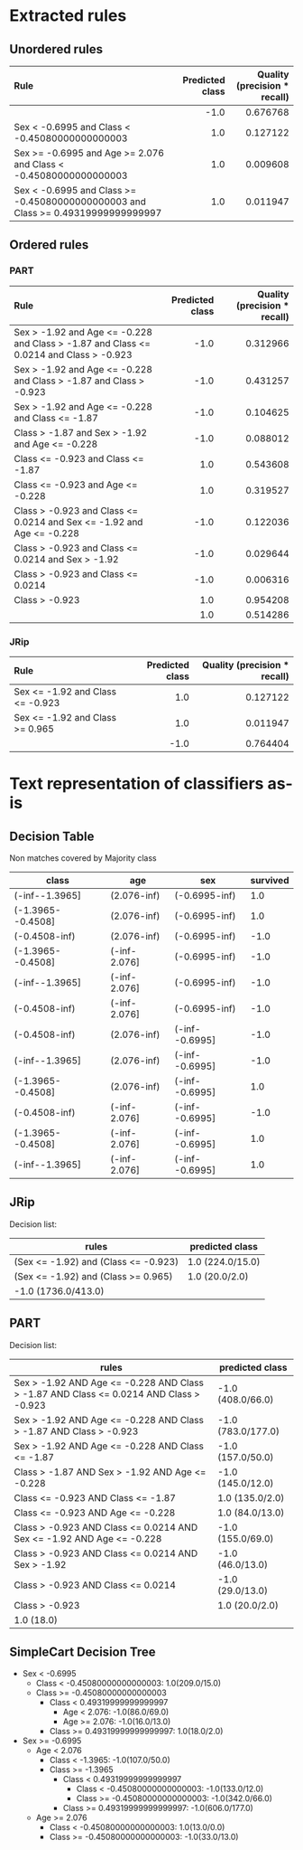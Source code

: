 # Extracted rules

## Unordered rules

| Rule | Predicted class | Quality (precision * recall) |
|:----|----:|----:|
|  | -1.0 | 0.676768 |
| Sex < -0.6995 and Class < -0.45080000000000003 | 1.0 | 0.127122 |
| Sex >= -0.6995 and Age >= 2.076 and Class < -0.45080000000000003 | 1.0 | 0.009608 |
| Sex < -0.6995 and Class >= -0.45080000000000003 and Class >= 0.49319999999999997 | 1.0 | 0.011947 |

## Ordered rules

### PART

| Rule | Predicted class | Quality (precision * recall) |
|:----|----:|----:|
| Sex > -1.92 and Age <= -0.228 and Class > -1.87 and Class <= 0.0214 and Class > -0.923 | -1.0 | 0.312966 |
| Sex > -1.92 and Age <= -0.228 and Class > -1.87 and Class > -0.923 | -1.0 | 0.431257 |
| Sex > -1.92 and Age <= -0.228 and Class <= -1.87 | -1.0 | 0.104625 |
| Class > -1.87 and Sex > -1.92 and Age <= -0.228 | -1.0 | 0.088012 |
| Class <= -0.923 and Class <= -1.87 | 1.0 | 0.543608 |
| Class <= -0.923 and Age <= -0.228 | 1.0 | 0.319527 |
| Class > -0.923 and Class <= 0.0214 and Sex <= -1.92 and Age <= -0.228 | -1.0 | 0.122036 |
| Class > -0.923 and Class <= 0.0214 and Sex > -1.92 | -1.0 | 0.029644 |
| Class > -0.923 and Class <= 0.0214 | -1.0 | 0.006316 |
| Class > -0.923 | 1.0 | 0.954208 |
|  | 1.0 | 0.514286 |


### JRip

| Rule | Predicted class | Quality (precision * recall) |
|:----|----:|----:|
| Sex <= -1.92 and Class <= -0.923 | 1.0 | 0.127122 |
| Sex <= -1.92 and Class >= 0.965 | 1.0 | 0.011947 |
|  | -1.0 | 0.764404 |


# Text representation of classifiers as-is

## Decision Table

Non matches covered by Majority class

class|age|sex|survived
---|---|---|---
(-inf--1.3965]|(2.076-inf)|(-0.6995-inf)|1.0
(-1.3965--0.4508]|(2.076-inf)|(-0.6995-inf)|1.0
(-0.4508-inf)|(2.076-inf)|(-0.6995-inf)|-1.0
(-1.3965--0.4508]|(-inf-2.076]|(-0.6995-inf)|-1.0
(-inf--1.3965]|(-inf-2.076]|(-0.6995-inf)|-1.0
(-0.4508-inf)|(-inf-2.076]|(-0.6995-inf)|-1.0
(-0.4508-inf)|(2.076-inf)|(-inf--0.6995]|-1.0
(-inf--1.3965]|(2.076-inf)|(-inf--0.6995]|-1.0
(-1.3965--0.4508]|(2.076-inf)|(-inf--0.6995]|1.0
(-0.4508-inf)|(-inf-2.076]|(-inf--0.6995]|-1.0
(-1.3965--0.4508]|(-inf-2.076]|(-inf--0.6995]|1.0
(-inf--1.3965]|(-inf-2.076]|(-inf--0.6995]|1.0

## JRip

Decision list:

rules | predicted class
---|---
(Sex <= -1.92) and (Class <= -0.923)|1.0 (224.0/15.0)
(Sex <= -1.92) and (Class >= 0.965)|1.0 (20.0/2.0)
|-1.0 (1736.0/413.0)


## PART

Decision list:

rules | predicted class
---|---
Sex > -1.92 AND Age <= -0.228 AND Class > -1.87 AND Class <= 0.0214 AND Class > -0.923|-1.0 (408.0/66.0)
Sex > -1.92 AND Age <= -0.228 AND Class > -1.87 AND Class > -0.923|-1.0 (783.0/177.0)
Sex > -1.92 AND Age <= -0.228 AND Class <= -1.87|-1.0 (157.0/50.0)
Class > -1.87 AND Sex > -1.92 AND Age <= -0.228|-1.0 (145.0/12.0)
Class <= -0.923 AND Class <= -1.87|1.0 (135.0/2.0)
Class <= -0.923 AND Age <= -0.228|1.0 (84.0/13.0)
Class > -0.923 AND Class <= 0.0214 AND Sex <= -1.92 AND Age <= -0.228|-1.0 (155.0/69.0)
Class > -0.923 AND Class <= 0.0214 AND Sex > -1.92|-1.0 (46.0/13.0)
Class > -0.923 AND Class <= 0.0214|-1.0 (29.0/13.0)
Class > -0.923|1.0 (20.0/2.0)
|1.0 (18.0)


## SimpleCart Decision Tree

* Sex < -0.6995
	* Class < -0.45080000000000003: 1.0(209.0/15.0)
	* Class >= -0.45080000000000003
		* Class < 0.49319999999999997
			* Age < 2.076: -1.0(86.0/69.0)
			* Age >= 2.076: -1.0(16.0/13.0)
		* Class >= 0.49319999999999997: 1.0(18.0/2.0)
* Sex >= -0.6995
	* Age < 2.076
		* Class < -1.3965: -1.0(107.0/50.0)
		* Class >= -1.3965
			* Class < 0.49319999999999997
				* Class < -0.45080000000000003: -1.0(133.0/12.0)
				* Class >= -0.45080000000000003: -1.0(342.0/66.0)
			* Class >= 0.49319999999999997: -1.0(606.0/177.0)
	* Age >= 2.076
		* Class < -0.45080000000000003: 1.0(13.0/0.0)
		* Class >= -0.45080000000000003: -1.0(33.0/13.0)


